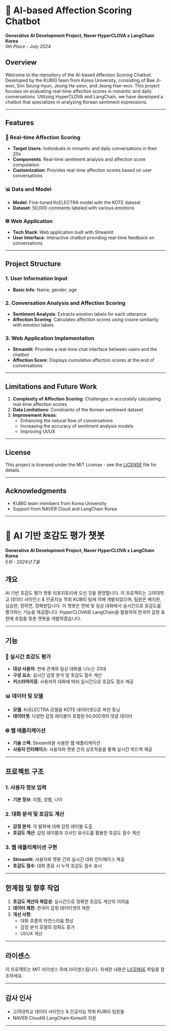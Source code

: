 # 🤖 AI-based Affection Scoring Chatbot

**Generative AI Development Project, Naver HyperCLOVA x LangChain Korea**  
*5th Place - July 2024*

## Overview

Welcome to the repository of the AI-based Affection Scoring Chatbot. Developed by the KUBIG team from Korea University, consisting of Bae Ji-won, Sim Seung-hyun, Jeong Ha-yeon, and Jeong Hae-won. This project focuses on evaluating real-time affection scores in romantic and daily conversations. Utilizing HyperCLOVA and LangChain, we have developed a chatbot that specializes in analyzing Korean sentiment expressions.

---

## Features

### 💬 Real-time Affection Scoring

- **Target Users**: Individuals in romantic and daily conversations in their 20s
- **Components**: Real-time sentiment analysis and affection score computation
- **Customization**: Provides real-time affection scores based on user conversations

### 📊 Data and Model

- **Model**: Fine-tuned KcELECTRA model with the KOTE dataset
- **Dataset**: 50,000 comments labeled with various emotions

### 🌐 Web Application

- **Tech Stack**: Web application built with Streamlit
- **User Interface**: Interactive chatbot providing real-time feedback on conversations

---

## Project Structure

### 1. User Information Input
- **Basic Info**: Name, gender, age

### 2. Conversation Analysis and Affection Scoring
- **Sentiment Analysis**: Extracts emotion labels for each utterance
- **Affection Scoring**: Calculates affection scores using cosine similarity with emotion labels

### 3. Web Application Implementation
- **Streamlit**: Provides a real-time chat interface between users and the chatbot
- **Affection Score**: Displays cumulative affection scores at the end of conversations

---

## Limitations and Future Work

1. **Complexity of Affection Scoring**: Challenges in accurately calculating real-time affection scores
2. **Data Limitations**: Constraints of the Korean sentiment dataset
3. **Improvement Areas**:
   - Enhancing the natural flow of conversations
   - Increasing the accuracy of sentiment analysis models
   - Improving UI/UX

---

## License

This project is licensed under the MIT License - see the [LICENSE](LICENSE) file for details.

---

## Acknowledgments

- KUBIG team members from Korea University
- Support from NAVER Cloud and LangChain Korea

---

# 🤖 AI 기반 호감도 평가 챗봇

**Generative AI Development Project, Naver HyperCLOVA x LangChain Korea**  
*5위 - 2024년 7월*

## 개요

AI 기반 호감도 평가 챗봇 리포지토리에 오신 것을 환영합니다. 이 프로젝트는 고려대학교 데이터 사이언스 & 인공지능 학회 KUBIG 팀에 의해 개발되었으며, 팀원은 배지원, 심승현, 정하연, 정해원입니다. 이 챗봇은 연애 및 일상 대화에서 실시간으로 호감도를 평가하는 기능을 제공합니다. HyperCLOVA와 LangChain을 활용하여 한국어 감정 표현에 초점을 맞춘 챗봇을 개발하였습니다.

---

## 기능

### 💬 실시간 호감도 평가

- **대상 사용자**: 연애 관계와 일상 대화를 나누는 20대
- **구성 요소**: 실시간 감정 분석 및 호감도 점수 계산
- **커스터마이징**: 사용자의 대화에 따라 실시간으로 호감도 점수 제공

### 📊 데이터 및 모델

- **모델**: KcELECTRA 모델을 KOTE 데이터셋으로 파인 튜닝
- **데이터셋**: 다양한 감정 레이블이 포함된 50,000개의 댓글 데이터

### 🌐 웹 애플리케이션

- **기술 스택**: Streamlit을 사용한 웹 애플리케이션
- **사용자 인터페이스**: 사용자와 챗봇 간의 상호작용을 통해 실시간 피드백 제공

---

## 프로젝트 구조

### 1. 사용자 정보 입력
- **기본 정보**: 이름, 성별, 나이

### 2. 대화 분석 및 호감도 계산
- **감정 분석**: 각 발화에 대해 감정 레이블 도출
- **호감도 계산**: 감정 레이블과 코사인 유사도를 활용한 호감도 점수 계산

### 3. 웹 애플리케이션 구현
- **Streamlit**: 사용자와 챗봇 간의 실시간 대화 인터페이스 제공
- **호감도 점수**: 대화 종료 시 누적 호감도 점수 표시

---

## 한계점 및 향후 작업

1. **호감도 계산의 복잡성**: 실시간으로 정확한 호감도 계산의 어려움
2. **데이터 제한**: 한국어 감정 데이터셋의 제한
3. **개선 사항**:
   - 대화 흐름의 자연스러움 향상
   - 감정 분석 모델의 정확도 증가
   - UI/UX 개선

---

## 라이센스

이 프로젝트는 MIT 라이센스 하에 라이센스됩니다. 자세한 내용은 [LICENSE](LICENSE) 파일을 참조하세요.

---

## 감사 인사

- 고려대학교 데이터 사이언스 & 인공지능 학회 KUBIG 팀원들
- NAVER Cloud와 LangChain Korea의 지원

---
